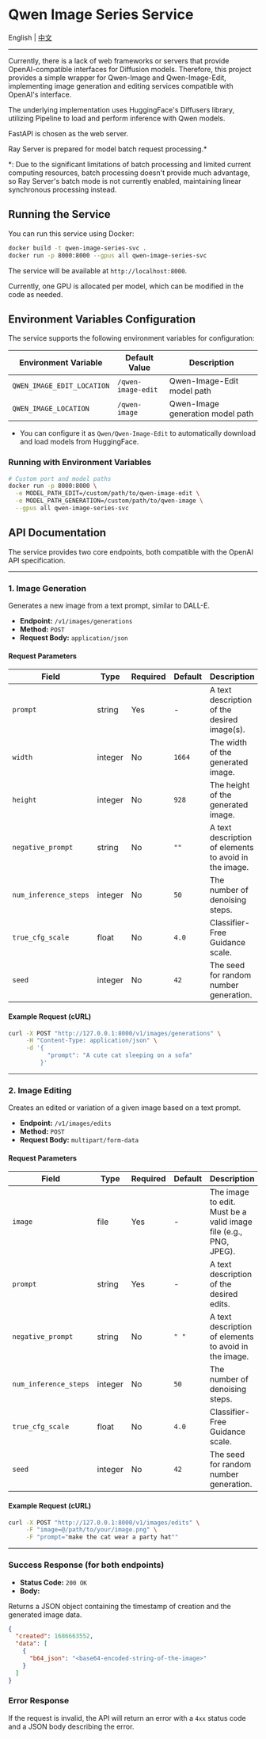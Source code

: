 # Qwen Image Series Service

English | [中文](README.md)

---

Currently, there is a lack of web frameworks or servers that provide OpenAI-compatible interfaces for Diffusion models. Therefore, this project provides a simple wrapper for Qwen-Image and Qwen-Image-Edit, implementing image generation and editing services compatible with OpenAI's interface.

The underlying implementation uses HuggingFace's Diffusers library, utilizing Pipeline to load and perform inference with Qwen models.

FastAPI is chosen as the web server.

Ray Server is prepared for model batch request processing.*

*: Due to the significant limitations of batch processing and limited current computing resources, batch processing doesn't provide much advantage, so Ray Server's batch mode is not currently enabled, maintaining linear synchronous processing instead.

## Running the Service

You can run this service using Docker:

```bash
docker build -t qwen-image-series-svc .
docker run -p 8000:8000 --gpus all qwen-image-series-svc
```

The service will be available at `http://localhost:8000`.

Currently, one GPU is allocated per model, which can be modified in the code as needed.

## Environment Variables Configuration

The service supports the following environment variables for configuration:

| Environment Variable | Default Value | Description |
| ------------------- | ------------- | ----------- |
| `QWEN_IMAGE_EDIT_LOCATION` | `/qwen-image-edit` | Qwen-Image-Edit model path |
| `QWEN_IMAGE_LOCATION` | `/qwen-image` | Qwen-Image generation model path |

- You can configure it as `Qwen/Qwen-Image-Edit` to automatically download and load models from HuggingFace.

### Running with Environment Variables

```bash
# Custom port and model paths
docker run -p 8000:8000 \
  -e MODEL_PATH_EDIT=/custom/path/to/qwen-image-edit \
  -e MODEL_PATH_GENERATION=/custom/path/to/qwen-image \
  --gpus all qwen-image-series-svc
```

## API Documentation

The service provides two core endpoints, both compatible with the OpenAI API specification.

---

### 1. Image Generation

Generates a new image from a text prompt, similar to DALL-E.

- **Endpoint:** `/v1/images/generations`
- **Method:** `POST`
- **Request Body:** `application/json`

#### Request Parameters

| Field                 | Type    | Required | Default | Description                                            |
| --------------------- | ------- | -------- | ------- | ------------------------------------------------------ |
| `prompt`              | string  | Yes      | -       | A text description of the desired image(s).            |
| `width`               | integer | No       | `1664`  | The width of the generated image.                      |
| `height`              | integer | No       | `928`   | The height of the generated image.                     |
| `negative_prompt`     | string  | No       | `""`    | A text description of elements to avoid in the image.  |
| `num_inference_steps` | integer | No       | `50`    | The number of denoising steps.                         |
| `true_cfg_scale`      | float   | No       | `4.0`   | Classifier-Free Guidance scale.                        |
| `seed`                | integer | No       | `42`    | The seed for random number generation.                 |

#### Example Request (cURL)

```bash
curl -X POST "http://127.0.0.1:8000/v1/images/generations" \
     -H "Content-Type: application/json" \
     -d '{
           "prompt": "A cute cat sleeping on a sofa"
         }'
```

---

### 2. Image Editing

Creates an edited or variation of a given image based on a text prompt.

- **Endpoint:** `/v1/images/edits`
- **Method:** `POST`
- **Request Body:** `multipart/form-data`

#### Request Parameters

| Field                 | Type    | Required | Default | Description                                            |
| --------------------- | ------- | -------- | ------- | ------------------------------------------------------ |
| `image`               | file    | Yes      | -       | The image to edit. Must be a valid image file (e.g., PNG, JPEG). |
| `prompt`              | string  | Yes      | -       | A text description of the desired edits.               |
| `negative_prompt`     | string  | No       | `" "`   | A text description of elements to avoid in the image.  |
| `num_inference_steps` | integer | No       | `50`    | The number of denoising steps.                         |
| `true_cfg_scale`      | float   | No       | `4.0`   | Classifier-Free Guidance scale.                        |
| `seed`                | integer | No       | `42`    | The seed for random number generation.                 |

#### Example Request (cURL)

```bash
curl -X POST "http://127.0.0.1:8000/v1/images/edits" \
     -F "image=@/path/to/your/image.png" \
     -F "prompt="make the cat wear a party hat""
```

---

### Success Response (for both endpoints)

- **Status Code:** `200 OK`
- **Body:**

Returns a JSON object containing the timestamp of creation and the generated image data.

```json
{
  "created": 1686663552,
  "data": [
    {
      "b64_json": "<base64-encoded-string-of-the-image>"
    }
  ]
}
```

### Error Response

If the request is invalid, the API will return an error with a `4xx` status code and a JSON body describing the error.
